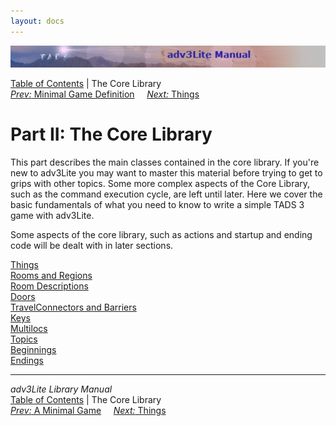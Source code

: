 ```yaml
---
layout: docs
---
```

<div class="topbar">

<img src="topbar.jpg" data-border="0" />

</div>

<div class="nav">

<a href="toc.html" class="nav">Table of Contents</a> \| The Core
Library  
<span class="navnp"><a href="mingame.html" class="nav"><em>Prev:</em> Minimal Game
Definition</a>    
<a href="thing.html" class="nav"><em>Next:</em> Things</a>     </span>

</div>



# Part II: The Core Library

This part describes the main classes contained in the core library. If
you're new to adv3Lite you may want to master this material before
trying to get to grips with other topics. Some more complex aspects of
the Core Library, such as the command execution cycle, are left until
later. Here we cover the basic fundamentals of what you need to know to
write a simple TADS 3 game with adv3Lite.

Some aspects of the core library, such as actions and startup and ending
code will be dealt with in later sections.

<div class="sectoc">

[Things](thing.html)  
[Rooms and Regions](room.html)  
[Room Descriptions](roomdesc.html)  
[Doors](door.html)  
[TravelConnectors and Barriers](travel.html)  
[Keys](key.html)  
[Multilocs](multiloc.html)  
[Topics](topic.html)  
[Beginnings](beginning.html)  
[Endings](ending.html)  



</div>

------------------------------------------------------------------------

<div class="navb">

*adv3Lite Library Manual*  
<a href="toc.html" class="nav">Table of Contents</a> \| The Core
Library  
<span class="navnp"><a href="mingame.html" class="nav"><em>Prev:</em> A Minimal Game</a>
    <a href="thing.html" class="nav"><em>Next:</em> Things</a>    
</span>

</div>
